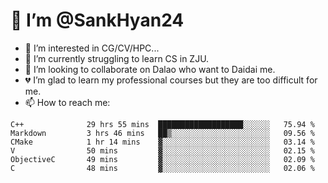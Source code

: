 # 👋 I’m @SankHyan24

- 👀 I’m interested in CG/CV/HPC...
- 🌱 I’m currently struggling to learn CS in ZJU.
- 💞️ I’m looking to collaborate on Dalao who want to Daidai me.
- 💔 I’m glad to learn my professional courses but they are too difficult for me.
- 📫 How to reach me:


<!---
SankHyan24/SankHyan24 is a ✨ special ✨ repository because its `README.md` (this file) appears on your GitHub profile.
You can click the Preview link to take a look at your changes.
--->
<!--START_SECTION:waka-->

```text
C++              29 hrs 55 mins  ███████████████████░░░░░░   75.94 %
Markdown         3 hrs 46 mins   ██▒░░░░░░░░░░░░░░░░░░░░░░   09.56 %
CMake            1 hr 14 mins    ▓░░░░░░░░░░░░░░░░░░░░░░░░   03.14 %
V                50 mins         ▓░░░░░░░░░░░░░░░░░░░░░░░░   02.15 %
ObjectiveC       49 mins         ▓░░░░░░░░░░░░░░░░░░░░░░░░   02.09 %
C                48 mins         ▓░░░░░░░░░░░░░░░░░░░░░░░░   02.06 %
```

<!--END_SECTION:waka-->
